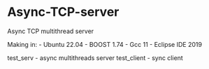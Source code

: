 # Async-TCP-server
Async TCP multithread server

Making in: - Ubuntu 22.04
           - BOOST 1.74
           - Gcc 11
           - Eclipse IDE 2019
          
test_serv - async multithreads server
test_client - sync client
